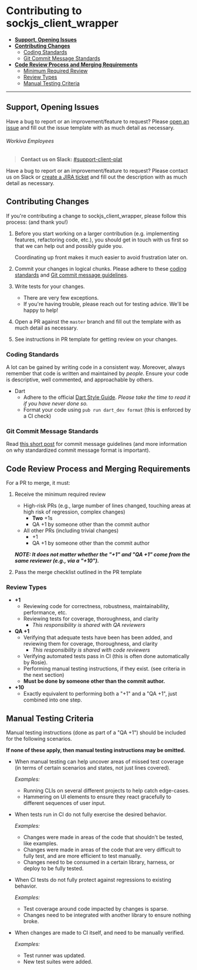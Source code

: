 # Contributing to sockjs_client_wrapper

- [__Support, Opening Issues__](#support-opening-issues)
- [__Contributing Changes__](#contributing-changes)
    - [Coding Standards](#coding-standards)
    - [Git Commit Message Standards](#git-commit-message-standards)
- [__Code Review Process and Merging Requirements__](#code-review-process-and-merging-requirements)
    - [Minimum Required Review](#minimum-required-review)
    - [Review Types](#review-types)
    - [Manual Testing Criteria](#manual-testing-criteria)

---

## Support, Opening Issues
Have a bug to report or an improvement/feature to request? Please
[open an issue](https://github.com/Workiva/sockjs_client_wrapper/issues/new) and fill out
the issue template with as much detail as necessary.

###### Workiva Employees
> __Contact us on Slack:__ [\#support-client-plat](https://workiva.slack.com/app_redirect?channel=support-client-plat)

Have a bug to report or an improvement/feature to request?
Please contact us on Slack or [create a JIRA ticket](https://jira.atl.workiva.net/secure/CreateIssue!default.jspa?pid=CPLAT&component=sockjs_client_wrapper)
and fill out the description with as much detail as necessary.

## Contributing Changes
If you're contributing a change to sockjs_client_wrapper, please follow this process: (and
thank you!)

1. Before you start working on a larger contribution (e.g. implementing features, 
    refactoring code, etc.), you should get in touch with us first so that
    we can help out and possibly guide you. 

    Coordinating up front makes it much easier to avoid frustration later on.

1. Commit your changes in logical chunks. Please adhere to these
   [coding standards](#coding-standards) and
   [Git commit message guidelines](#git-commit-message-standards).

1. Write tests for your changes.
   - There are very few exceptions.
   - If you're having trouble, please reach out for testing advice. We'll be
  	 happy to help!
1. Open a PR against the `master` branch and fill out the template with as much
   detail as necessary.
1. See instructions in PR template for getting review on your changes.


### Coding Standards
A lot can be gained by writing code in a consistent way. Moreover, always
remember that code is written and maintained by _people_. Ensure your code is
descriptive, well commented, and approachable by others.

- Dart
    - Adhere to the official [Dart Style Guide][dart-style-guide]. _Please take the time to read it if you have never done so._
    - Format your code using `pub run dart_dev format` (this is enforced by a CI check)


### Git Commit Message Standards

Read [this short post][git-commit-messages] for commit message guidelines (and more information on why standardized commit message format is important).

[dart-style-guide]: https://www.dartlang.org/articles/style-guide/
[git-commit-messages]: http://tbaggery.com/2008/04/19/a-note-about-git-commit-messages.html

## Code Review Process and Merging Requirements
For a PR to merge, it must:
1. Receive the minimum required review
    - High-risk PRs (e.g., large number of lines changed, touching areas at high risk of regression, complex changes)
        - __Two__ +1s
        - QA +1 by someone other than the commit author
    - All other PRs (including trivial changes)
        - +1
        - QA +1 by someone other than the commit author

    ___NOTE: It does not matter whether the "+1" and "QA +1" come from the same reviewer (e.g., via a "+10").___
2. Pass the merge checklist outlined in the PR template


### Review Types

- __+1__
    - Reviewing code for correctness, robustness, maintainability, performance, etc.
    - Reviewing tests for coverage, thoroughness, and clarity
        - _This responsibility is shared with QA reviewers_
- __QA +1__
    - Verifying that adequate tests have been has been added, and reviewing them
      for coverage, thoroughness, and clarity
        - _This responsibility is shared with code reviewers_
    - Verifying automated tests pass in CI (this is often done automatically by Rosie).
    - Performing manual testing instructions, if they exist. (see criteria in the next section)
    - __Must be done by someone other than the commit author.__
- __+10__
    - Exactly equivalent to performing both a "+1" and a "QA +1", just combined into one step.

## Manual Testing Criteria
Manual testing instructions (done as part of a "QA +1") should be included for the following scenarios.

__If none of these apply, then manual testing instructions may be omitted.__

- When manual testing can help uncover areas of missed test coverage (in terms of certain scenarios and states, not just lines covered). 

    _Examples:_
    - Running CLIs on several different projects to help catch edge-cases.
    - Hammering on UI elements to ensure they react gracefully to different sequences of user input.
    
- When tests run in CI do not fully exercise the desired behavior. 

    _Examples:_
    - Changes were made in areas of the code that shouldn't be tested, like examples.
    - Changes were made in areas of the code that are very difficult to fully test, and are more efficient to test manually.
    - Changes need to be consumed in a certain library, harness, or deploy to be fully tested.
    
- When CI tests do not fully protect against regressions to existing behavior. 

    _Examples:_
    - Test coverage around code impacted by changes is sparse.
    - Changes need to be integrated with another library to ensure nothing broke.
    
- When changes are made to CI itself, and need to be manually verified. 

    _Examples:_
    - Test runner was updated.
    - New test suites were added.
